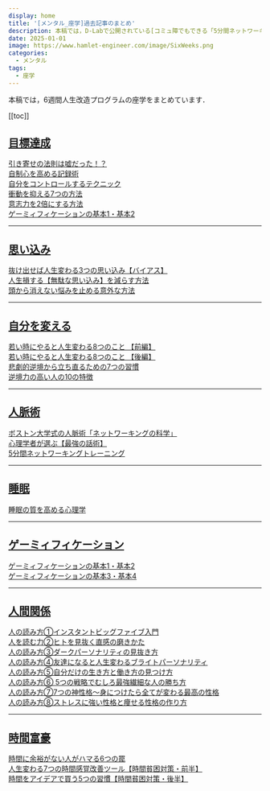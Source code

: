 ```yaml
---
display: home
title: '[メンタル_座学]過去記事のまとめ'
description: 本稿では，D-Labで公開されている[コミュ障でもできる「5分間ネットワーキングトレーニング」](https://daigovideolab.jp/play/1525704925)について，整理します．
date: 2025-01-01
image: https://www.hamlet-engineer.com/image/SixWeeks.png
categories: 
  - メンタル
tags:
  - 座学
---
```


本稿では，6週間人生改造プログラムの座学をまとめています．

<!-- more -->



[[toc]]

## <u>目標達成</u>
[引き寄せの法則は嘘だった！？](/mental/mental_care_001.html)<br>
[自制心を高める記録術](/mental/SixWeeks02_study.html)<br>
[自分をコントロールするテクニック](/mental/SixWeeks11_study.html)<br>
[衝動を抑える7つの方法](/mental/SixWeeks12_study.html)<br>
[意志力を2倍にする方法](/mental/SixWeeks13_study.html)<br>
[ゲーミィフィケーションの基本1・基本2](/mental/SixWeeks16_study.html)<br>


***

## <u>思い込み</u>
[抜け出せば人生変わる3つの思い込み【バイアス】](/mental/SixWeeks04_study.html)<br>
[人生損する【無駄な思い込み】を減らす方法](/mental/SixWeeks05_study.html)<br>
[頭から消えない悩みを止める意外な方法](/mental/SixWeeks06_study.html)<br>

***

## <u>自分を変える</u>
[若い時にやると人生変わる8つのこと 【前編】](/mental/SixWeeks07_study.html)<br>
[若い時にやると人生変わる8つのこと 【後編】](/mental/SixWeeks08_study.html)<br>
[悲劇的逆境から立ち直るための7つの習慣](/mental/SixWeeks14_study.html)<br>
[逆境力の高い人の10の特徴](/mental/SixWeeks15_study.html)<br>

***

## <u>人脈術</u>
[ボストン大学式の人脈術「ネットワーキングの科学」](/mental/SixWeeks09_study.html)<br>
[心理学者が選ぶ【最強の話術】](/mental/SixWeeks09_study2.html)<br>
[5分間ネットワーキングトレーニング](/mental/SixWeeks10_study.html)<br>

***

## <u>睡眠</u>
[睡眠の質を高める心理学](/mental/SixWeeks03_study.html)<br>

***

## <u>ゲーミィフィケーション</u>
[ゲーミィフィケーションの基本1・基本2](/mental/SixWeeks16_study.html)<br>
[ゲーミィフィケーションの基本3・基本4](/mental/SixWeeks17_study.html)<br>

***

## <u>人間関係</u>
[人の読み方①インスタントビッグファイブ入門](/mental/SixWeeks18_study.html)<br>
[人を読む力②ヒトを見抜く直感の磨きかた](/mental/SixWeeks19_study.html)<br>
[人の読み方③ダークパーソナリティの見抜き方](/mental/SixWeeks20_study.html)<br>
[人の読み方④友達になると人生変わるブライトパーソナリティ](/mental/SixWeeks21_study.html)<br>
[人の読み方⑤自分だけの生き方と働き方の見つけ方](/mental/SixWeeks22_study.html)<br>
[人の読み方⑥ 5つの戦略でむしろ最強繊細な人の勝ち方](/mental/SixWeeks23_study.html)<br>
[人の読み方⑦7つの神性格〜身につけたら全てが変わる最高の性格](/mental/SixWeeks24_study.html)<br>
[人の読み方⑧ストレスに強い性格と痩せる性格の作り方](/mental/SixWeeks25_study.html)<br>

***

## <u>時間富豪</u>
[時間に余裕がない人がハマる6つの罠](/mental/SixWeeks27_study.html)<br>
[人生変わる7つの時間感覚改善ツール【時間貧困対策・前半】](/mental/SixWeeks28_study.html)<br>
[時間をアイデアで買う5つの習慣【時間貧困対策・後半】](/mental/SixWeeks29_study.html)<br>

<ClientOnly>
  <CallInArticleAdsense />
</ClientOnly>
